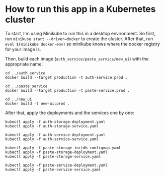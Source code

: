 # How to run this app in a Kubernetes cluster

To start, I'm using Minikube to run this in a desktop environment. So first, run `minikube start --driver=docker` to create the cluster. After that, run `eval $(minikube docker-env)` so minikube knows where the docker registry for your image is.

Then, build each image (`auth_service/paste_service/new_ui`) with the appropriate name:

```shell
cd ../auth_service
docker build --target production -t auth-service:prod .
```

```shell
cd ../paste_service
docker build --target production -t paste-service:prod .
```

```shell
cd ../new_ui
docker build -t new-ui:prod .
```

After that, apply the deployments and the services one by one:

```shell
kubectl apply -f auth-storage-deployment.yaml
kubectl apply -f auth-storage-service.yaml

kubectl apply -f auth-service-deployment.yaml
kubectl apply -f auth-service-service.yaml

kubectl apply -f paste-storage-initdb-configmap.yaml
kubectl apply -f paste-storage-deployment.yaml
kubectl apply -f paste-storage-service.yaml

kubectl apply -f paste-service-deployment.yaml
kubectl apply -f paste-service-service.yaml
```

